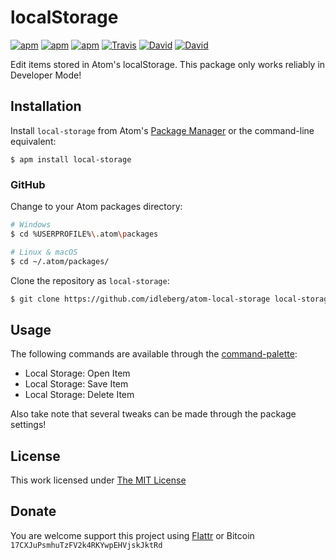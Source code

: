 # localStorage

[![apm](https://img.shields.io/apm/l/local-storage.svg?style=flat-square)](https://atom.io/packages/local-storage)
[![apm](https://img.shields.io/apm/v/local-storage.svg?style=flat-square)](https://atom.io/packages/local-storage)
[![apm](https://img.shields.io/apm/dm/local-storage.svg?style=flat-square)](https://atom.io/packages/local-storage)
[![Travis](https://img.shields.io/travis/idleberg/atom-local-storage.svg?style=flat-square)](https://travis-ci.org/idleberg/atom-local-storage)
[![David](https://img.shields.io/david/dev/idleberg/atom-local-storage.svg?style=flat-square)](https://david-dm.org/idleberg/atom-local-storage)
[![David](https://img.shields.io/david/dev/idleberg/atom-local-storage.svg?style=flat-square)](https://david-dm.org/idleberg/atom-local-storage?type=dev)

Edit items stored in Atom's localStorage. This package only works reliably in Developer Mode!

## Installation

Install `local-storage` from Atom's [Package Manager](http://flight-manual.atom.io/using-atom/sections/atom-packages/) or the command-line equivalent:

`$ apm install local-storage`

### GitHub

Change to your Atom packages directory:

```bash
# Windows
$ cd %USERPROFILE%\.atom\packages

# Linux & macOS
$ cd ~/.atom/packages/
```

Clone the repository as `local-storage`:

```bash
$ git clone https://github.com/idleberg/atom-local-storage local-storage
```

## Usage

The following commands are available through the [command-palette](https://atom.io/docs/latest/getting-started-atom-basics#command-palette):

* Local Storage: Open Item
* Local Storage: Save Item
* Local Storage: Delete Item

Also take note that several tweaks can be made through the package settings!

## License

This work licensed under [The MIT License](https://opensource.org/licenses/MIT)

## Donate

You are welcome support this project using [Flattr](https://flattr.com/submit/auto?user_id=idleberg&url=https://github.com/idleberg/atom-local-storage) or Bitcoin `17CXJuPsmhuTzFV2k4RKYwpEHVjskJktRd`
